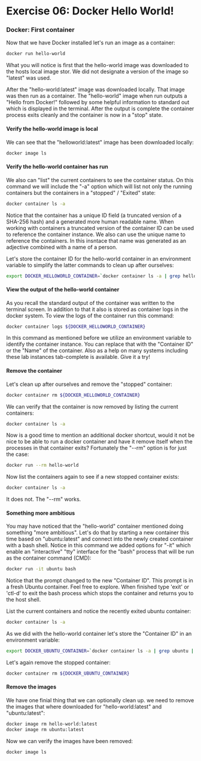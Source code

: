 # Exercise 06: Docker Hello World!

### Docker: First container

Now that we have Docker installed let's run an image as a container:
~~~bash
docker run hello-world
~~~

What you will notice is first that the hello-world image was downloaded to the hosts local image stor.  We did not designate a version of the image so "latest" was used.

After the "hello-world:latest" image was downloaded locally.  That image was then run as a container.  The "hello-world" image when run outputs a "Hello from Docker!" followed by some helpful information to standard out which is displayed in the terminal. After the output is complete the container process exits cleanly and the container is now in a "stop" state.

#### Verify the hello-world image is local

We can see that the "helloworld:latest" image has been downloaded locally:
~~~bash
docker image ls
~~~

#### Verify the hello-world container has run

We also can "list" the current containers to see the container status.  On this command we will include the "-a" option which will list not only the running containers but the containers in a "stopped" / "Exited" state:
~~~bash
docker container ls -a
~~~

Notice that the container has a unique ID field (a truncated version of a SHA-256 hash) and a generated more human readable name.  When working with containers a truncated version of the container ID can be used to reference the container instance. We also can use the unique name to reference the containers.  In this insntace that name was generated as an adjective combined with a name of a person.

Let's store the container ID for the hello-world container in an environment variable to simplify the latter commands to clean up after ourselves:
~~~bash
export DOCKER_HELLOWORLD_CONTAINER=`docker container ls -a | grep hello-world | awk '{ print $1 }'`
~~~

#### View the output of the hello-world container

As you recall the standard output of the container was written to the terminal screen.  In addition to that it also is stored as container logs in the docker system.  To view the logs of the container run this command:
~~~bash
docker container logs ${DOCKER_HELLOWORLD_CONTAINER}
~~~

In this command as mentioned before we utilize an environment variable to identify the container instance.  You can replace that with the "Container ID" or the "Name" of the container.  Also as a help on many systems including these lab instances tab-complete is available.  Give it a try!   

#### Remove the container

Let's clean up after ourselves and remove the "stopped" container:
~~~bash
docker container rm ${DOCKER_HELLOWORLD_CONTAINER}
~~~

We can verify that the container is now removed by listing the current containers:
~~~bash
docker container ls -a
~~~

Now is a good time to mention an additional docker shortcut, would it not be nice to be able to run a docker container and have it remove itself when the processes in that container exits?  Fortunately the "--rm" option is for just the case:
~~~bash
docker run --rm hello-world
~~~

Now list the containers again to see if a new stopped container exists:
~~~bash
docker container ls -a
~~~

It does not.  The "--rm" works.

#### Something more ambitious

You may have noticed that the "hello-world" container mentioned doing something "more ambitious".  Let's do that by starting a new container this time based on "ubuntu:latest" and connect into the newly created container with a bash shell.  Notice in this command we added options for "-it" which enable an "interactive" "tty" interface for the "bash" process that will be run as the container command (CMD):
~~~bash
docker run -it ubuntu bash
~~~

Notice that the prompt changed to the new "Container ID".  This prompt is in a fresh Ubuntu container.  Feel free to explore.  When finished type 'exit' or 'ctl-d' to exit the bash process which stops the container and returns you to the host shell.

List the current containers and notice the recently exited ubuntu container:
~~~bash
docker container ls -a
~~~

As we did with the hello-world container let's store the "Container ID" in an environment variable:
~~~bash
export DOCKER_UBUNTU_CONTAINER=`docker container ls -a | grep ubuntu | awk '{ print $1 }'`
~~~

Let's again remove the stopped container:
~~~bash
docker container rm ${DOCKER_UBUNTU_CONTAINER}
~~~

#### Remove the images

We have one finial thing that we can optionally clean up.  we need to remove the images that where downloaded for "hello-world:latest" and "ubuntu:latest":
~~~bash
docker image rm hello-world:latest
docker image rm ubuntu:latest
~~~

Now we can verify the images have been removed:
~~~bash
docker image ls
~~~
